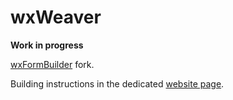 # wxWeaver

**Work in progress**

[wxFormBuilder] fork.

Building instructions in the dedicated [website page].

[wxFormBuilder]: https://github.com/wxFormBuilder/wxFormBuilder/
[website page]: https://wxweaver.github.io/en/build/